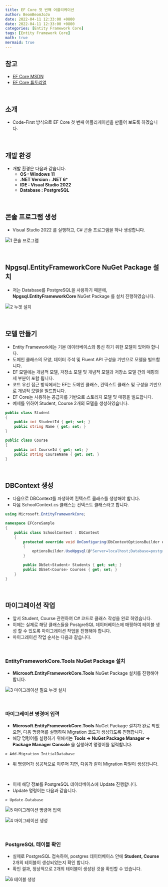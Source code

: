 ```yaml
---
title: EF Core 첫 번째 어플리케이션
author: BeomBeomJoJo
date: 2022-04-11 12:33:00 +0800
date: 2022-04-11 12:33:00 +0800
categories: [Entity Framework Core]
tags: [Entity Framework Core]
math: true
mermaid: true
---
```


## **참고**
* [EF Core MSDN](https://docs.microsoft.com/ko-kr/ef/core/)
* [EF Core 튜토리얼](https://www.entityframeworktutorial.net/efcore/entity-framework-core.aspx)

<br/>

## **소개**
* Code-First 방식으로 EF Core 첫 번째 어플리케이션을 만들어 보도록 하겠습니다.

<br/>

## **개발 환경**
* 개발 환경은 다음과 같습니다.
  * **OS : Windows 11**
  * **.NET Version : .NET 6***
  * **IDE : Visual Studio 2022**
  * **Database : PostgreSQL**
  
<br/>

## **콘솔 프로그램 생성**
* Visual Studio 2022 를 실행하고, C# 콘솔 프로그램을 하나 생성합니다.

![1  콘솔 프로그램](https://user-images.githubusercontent.com/22911504/162724975-b3a4132c-063b-4470-b089-3f8b30979fea.png)

<br/>

## **Npgsql.EntityFrameworkCore NuGet Package 설치**
* 저는 Database를 PostgreSQL을 사용하기 때문에, **Npgsql.EntityFrameworkCore** NuGet Package 를 설치 진행하였습니다.


![2  누겟 설치](https://user-images.githubusercontent.com/22911504/162724979-477a6148-25c1-40a8-95f4-32fa650a4089.png)

<br>

## **모델 만들기**
* Entity Framework에는 기본 데이터베이스와 통신 하기 위한 모델이 있어야 합니다.
* 도메인 클래스의 모양, 데이터 주석 및 Fluent API 구성을 기반으로 모델을 빌드합니다.
* EF 모델에는 개념적 모델, 저장소 모델 및 개념적 모델과 저장소 모델 간의 매핑의 세 부분이 포함 됩니다.
* 코드 우선 접근 방식에서는 EF는 도메인 클래스, 컨텍스트 클래스 및 구성을 기반으로 개념적 모델을 빌드합니다.
* EF Core는 사용하는 공급자를 기반으로 스토리지 모델 및 매핑을 빌드합니다.
* 예제를 위하여 Student, Course 2개의 모델을 생성하였습니다.

```csharp
public class Student
{
    public int StudentId { get; set; }
    public string Name { get; set; }
}

public class Course
{
    public int CourseId { get; set; }
    public string CourseName { get; set; }
}
```

<br/>

## **DBContext 생성**
* 다음으로 DBContext를 파생하여 컨텍스트 클래스를 생성해야 합니다.
* 다음 SchoolContext.cs 클래스는 컨텍스트 클래스라고 합니다.

```csharp
using Microsoft.EntityFrameworkCore;

namespace EFCoreSample
{
    public class SchoolContext : DbContext
    {
        protected override void OnConfiguring(DbContextOptionsBuilder optionsBuilder)
        {
            optionsBuilder.UseNpgsql(@"Server=localhost;Database=postgres;Port=5432;User Id=postgres;Password=postgres");
        }

        public DbSet<Student> Students { get; set; }
        public DbSet<Course> Courses { get; set; }
    }
}
```

<br/>

## **마이그레이션 작업**
* 앞서 Student, Course 관련하여 C# 코드로 클래스 작성을 완료 하였습니다.
* 이제는 실제로 해당 클래스들을 PostgreSQL 데이터베이스에 매핑하여 테이블 생성 할 수 있도록 마이그레이션 작업을 진행해야 합니다.
* 마이그레이션 작업 순서는 다음과 같습니다.

<br/>

### **EntityFrameworkCore.Tools NuGet Package 설치**
* **Microsoft.EntityFrameworkCore.Tools** NuGet Package 설치를 진행해야 합니다.

![3  마이그레이션 필요 누겟 설치](https://user-images.githubusercontent.com/22911504/162724981-aadc66b6-0346-4584-8670-121309f4b0dc.png)

<br/>

### **마이그레이션 명령어 입력**
* **Microsoft.EntityFrameworkCore.Tools** NuGet Package 설치가 완료 되었으면, 다음 명령어를 실행하여 Migration 코드가 생성되도록 진행합니다.
* 해당 명령어를 실행하기 위해서는 **Tools -> NuGet Package Manager -> Package Manager Console** 을 실행하여 명령어를 입력합니다.

```console
> Add-Migration InitialDatabase
```

* 위 명령어가 성공적으로 이루어 지면, 다음과 같이 Migration 파일이 생성됩니다.

<br/>

* 이제 해당 정보를 PostgreSQL 데이터베이스에 Update 진행합니다.
* Update 명령어는 다음과 같습니다.
  
```console
> Update-Database
```

![5  마이그레이션 명령어 입력](https://user-images.githubusercontent.com/22911504/162724983-551b73e3-21be-4488-9dec-642d171ebdb3.png)

![4  마이그레이션 생성](https://user-images.githubusercontent.com/22911504/162724982-9b066401-1f19-41c5-8a85-669057648329.png)

<br/>

### **PostgreSQL 테이블 확인**
* 실제로 PostgreSQL 접속하여, postgres 데이터베이스 안에 **Student, Course** 2개의 테이블이 생성되었는지 확인 합니다.
* 확인 결과, 정상적으로 2개의 테이블이 생성된 것을 확인할 수 있습니다.

![6  테이블 생성](https://user-images.githubusercontent.com/22911504/162724986-a1425a9a-3f3f-4f16-9099-ca5defe0784a.png)

<br/>